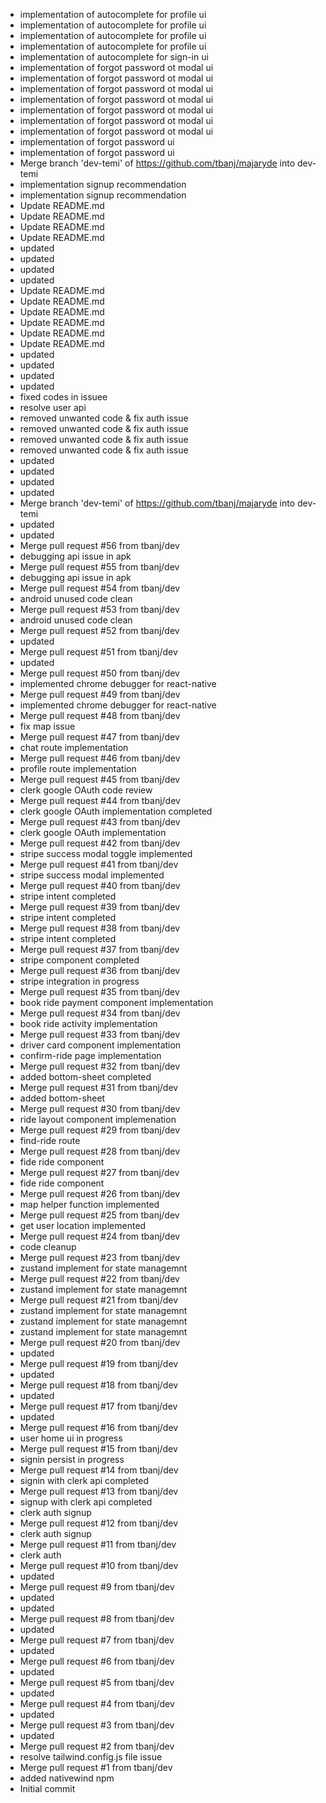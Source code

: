 - implementation of autocomplete for profile ui
- implementation of autocomplete for profile ui
- implementation of autocomplete for profile ui
- implementation of autocomplete for profile ui
- implementation of autocomplete for sign-in ui
- implementation of forgot password ot modal ui
- implementation of forgot password ot modal ui
- implementation of forgot password ot modal ui
- implementation of forgot password ot modal ui
- implementation of forgot password ot modal ui
- implementation of forgot password ot modal ui
- implementation of forgot password ot modal ui
- implementation of forgot password ui
- implementation of forgot password ui
- Merge branch 'dev-temi' of https://github.com/tbanj/majaryde into dev-temi
- implementation signup recommendation
- implementation signup recommendation
- Update README.md
- Update README.md
- Update README.md
- Update README.md
- updated
- updated
- updated
- updated
- Update README.md
- Update README.md
- Update README.md
- Update README.md
- Update README.md
- Update README.md
- updated
- updated
- updated
- updated
- fixed codes in issuee
- resolve user api
- removed unwanted code & fix auth issue
- removed unwanted code & fix auth issue
- removed unwanted code & fix auth issue
- removed unwanted code & fix auth issue
- updated
- updated
- updated
- updated
- Merge branch 'dev-temi' of https://github.com/tbanj/majaryde into dev-temi
- updated
- updated
- Merge pull request #56 from tbanj/dev
- debugging api issue in apk
- Merge pull request #55 from tbanj/dev
- debugging api issue in apk
- Merge pull request #54 from tbanj/dev
- android unused code clean
- Merge pull request #53 from tbanj/dev
- android unused code clean
- Merge pull request #52 from tbanj/dev
- updated
- Merge pull request #51 from tbanj/dev
- updated
- Merge pull request #50 from tbanj/dev
- implemented chrome debugger for react-native
- Merge pull request #49 from tbanj/dev
- implemented chrome debugger for react-native
- Merge pull request #48 from tbanj/dev
- fix map issue
- Merge pull request #47 from tbanj/dev
- chat route implementation
- Merge pull request #46 from tbanj/dev
- profile route implementation
- Merge pull request #45 from tbanj/dev
- clerk google OAuth code review
- Merge pull request #44 from tbanj/dev
- clerk google OAuth implementation completed
- Merge pull request #43 from tbanj/dev
- clerk google OAuth implementation
- Merge pull request #42 from tbanj/dev
- stripe success modal toggle implemented
- Merge pull request #41 from tbanj/dev
- stripe success modal implemented
- Merge pull request #40 from tbanj/dev
- stripe intent completed
- Merge pull request #39 from tbanj/dev
- stripe intent completed
- Merge pull request #38 from tbanj/dev
- stripe intent completed
- Merge pull request #37 from tbanj/dev
- stripe component completed
- Merge pull request #36 from tbanj/dev
- stripe integration in progress
- Merge pull request #35 from tbanj/dev
- book ride payment component  implementation
- Merge pull request #34 from tbanj/dev
- book ride activity implementation
- Merge pull request #33 from tbanj/dev
- driver card component implementation
- confirm-ride page implementation
- Merge pull request #32 from tbanj/dev
- added bottom-sheet completed
- Merge pull request #31 from tbanj/dev
- added bottom-sheet
- Merge pull request #30 from tbanj/dev
- ride layout component implemenation
- Merge pull request #29 from tbanj/dev
- find-ride route
- Merge pull request #28 from tbanj/dev
- fide ride component
- Merge pull request #27 from tbanj/dev
- fide ride component
- Merge pull request #26 from tbanj/dev
- map helper function implemented
- Merge pull request #25 from tbanj/dev
- get user location implemented
- Merge pull request #24 from tbanj/dev
- code cleanup
- Merge pull request #23 from tbanj/dev
- zustand implement for state managemnt
- Merge pull request #22 from tbanj/dev
- zustand implement for state managemnt
- Merge pull request #21 from tbanj/dev
- zustand implement for state managemnt
- zustand implement for state managemnt
- zustand implement for state managemnt
- Merge pull request #20 from tbanj/dev
- updated
- Merge pull request #19 from tbanj/dev
- updated
- Merge pull request #18 from tbanj/dev
- updated
- Merge pull request #17 from tbanj/dev
- updated
- Merge pull request #16 from tbanj/dev
- user home ui in progress
- Merge pull request #15 from tbanj/dev
- signin persist in progress
- Merge pull request #14 from tbanj/dev
- signin with clerk api completed
- Merge pull request #13 from tbanj/dev
- signup with clerk api completed
- clerk auth signup
- Merge pull request #12 from tbanj/dev
- clerk auth signup
- Merge pull request #11 from tbanj/dev
- clerk auth
- Merge pull request #10 from tbanj/dev
- updated
- Merge pull request #9 from tbanj/dev
- updated
- updated
- Merge pull request #8 from tbanj/dev
- updated
- Merge pull request #7 from tbanj/dev
- updated
- Merge pull request #6 from tbanj/dev
- updated
- Merge pull request #5 from tbanj/dev
- updated
- Merge pull request #4 from tbanj/dev
- updated
- Merge pull request #3 from tbanj/dev
- updated
- Merge pull request #2 from tbanj/dev
- resolve tailwind.config.js file issue
- Merge pull request #1 from tbanj/dev
- added nativewind npm
- Initial commit
